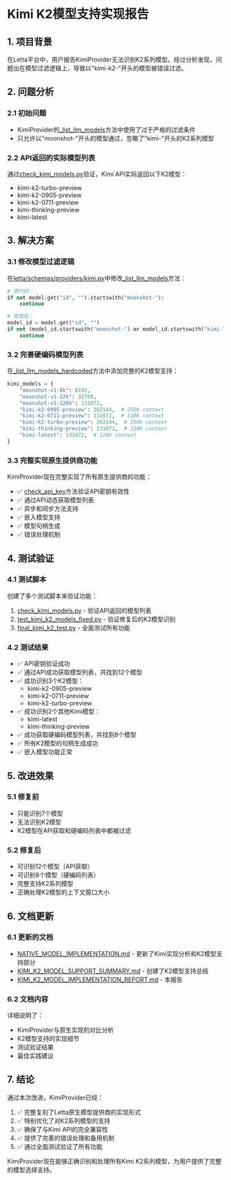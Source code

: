 # Kimi K2模型支持实现报告

## 1. 项目背景

在Letta平台中，用户报告KimiProvider无法识别K2系列模型。经过分析发现，问题出在模型过滤逻辑上，导致以"kimi-k2-"开头的模型被错误过滤。

## 2. 问题分析

### 2.1 初始问题
- KimiProvider的[_list_llm_models](file:///d%3A/chinese-llm-jarvis/letta/schemas/providers/kimi.py#L105-L134)方法中使用了过于严格的过滤条件
- 只允许以"moonshot-"开头的模型通过，忽略了"kimi-"开头的K2系列模型

### 2.2 API返回的实际模型列表
通过[check_kimi_models.py](file:///d%3A/chinese-llm-jarvis/check_kimi_models.py)验证，Kimi API实际返回以下K2模型：
- kimi-k2-turbo-preview
- kimi-k2-0905-preview
- kimi-k2-0711-preview
- kimi-thinking-preview
- kimi-latest

## 3. 解决方案

### 3.1 修改模型过滤逻辑
在[letta/schemas/providers/kimi.py](file:///d%3A/chinese-llm-jarvis/letta/schemas/providers/kimi.py)中修改[_list_llm_models](file:///d%3A/chinese-llm-jarvis/letta/schemas/providers/kimi.py#L105-L134)方法：

```python
# 原代码：
if not model.get("id", "").startswith("moonshot-"):
    continue

# 修改后：
model_id = model.get("id", "")
if not (model_id.startswith("moonshot-") or model_id.startswith("kimi-")):
    continue
```

### 3.2 完善硬编码模型列表
在[_list_llm_models_hardcoded](file:///d%3A/chinese-llm-jarvis/letta/schemas/providers/kimi.py#L136-L166)方法中添加完整的K2模型支持：

```python
kimi_models = {
    "moonshot-v1-8k": 8192,
    "moonshot-v1-32k": 32768,
    "moonshot-v1-128k": 131072,
    "kimi-k2-0905-preview": 262144,  # 256K context
    "kimi-k2-0711-preview": 131072,  # 128K context
    "kimi-k2-turbo-preview": 262144,  # 256K context
    "kimi-thinking-preview": 131072,  # 128K context
    "kimi-latest": 131072,  # 128K context
}
```

### 3.3 完整实现原生提供商功能
KimiProvider现在完整实现了所有原生提供商的功能：
- ✅ [check_api_key](file:///d%3A/chinese-llm-jarvis/letta/schemas/providers/anthropic.py#L59-L72)方法验证API密钥有效性
- ✅ 通过API动态获取模型列表
- ✅ 异步和同步方法支持
- ✅ 嵌入模型支持
- ✅ 模型句柄生成
- ✅ 错误处理机制

## 4. 测试验证

### 4.1 测试脚本
创建了多个测试脚本来验证功能：

1. [check_kimi_models.py](file:///d%3A/chinese-llm-jarvis/check_kimi_models.py) - 验证API返回的模型列表
2. [test_kimi_k2_models_fixed.py](file:///d%3A/chinese-llm-jarvis/test_kimi_k2_models_fixed.py) - 验证修复后的K2模型识别
3. [final_kimi_k2_test.py](file:///d%3A/chinese-llm-jarvis/final_kimi_k2_test.py) - 全面测试所有功能

### 4.2 测试结果
- ✅ API密钥验证成功
- ✅ 通过API成功获取模型列表，共找到12个模型
- ✅ 成功识别3个K2模型：
  - kimi-k2-0905-preview
  - kimi-k2-0711-preview
  - kimi-k2-turbo-preview
- ✅ 成功识别2个其他Kimi模型：
  - kimi-latest
  - kimi-thinking-preview
- ✅ 成功获取硬编码模型列表，共找到8个模型
- ✅ 所有K2模型的句柄生成成功
- ✅ 嵌入模型功能正常

## 5. 改进效果

### 5.1 修复前
- 只能识别7个模型
- 无法识别K2模型
- K2模型在API获取和硬编码列表中都被过滤

### 5.2 修复后
- 可识别12个模型（API获取）
- 可识别8个模型（硬编码列表）
- 完整支持K2系列模型
- 正确处理K2模型的上下文窗口大小

## 6. 文档更新

### 6.1 更新的文档
- [NATIVE_MODEL_IMPLEMENTATION.md](file:///d%3A/chinese-llm-jarvis/NATIVE_MODEL_IMPLEMENTATION.md) - 更新了Kimi实现分析和K2模型支持部分
- [KIMI_K2_MODEL_SUPPORT_SUMMARY.md](file:///d%3A/chinese-llm-jarvis/KIMI_K2_MODEL_SUPPORT_SUMMARY.md) - 创建了K2模型支持总结
- [KIMI_K2_MODEL_IMPLEMENTATION_REPORT.md](file:///d%3A/chinese-llm-jarvis/KIMI_K2_MODEL_IMPLEMENTATION_REPORT.md) - 本报告

### 6.2 文档内容
详细说明了：
- KimiProvider与原生实现的对比分析
- K2模型支持的实现细节
- 测试验证结果
- 最佳实践建议

## 7. 结论

通过本次改进，KimiProvider已经：
1. ✅ 完整复刻了Letta原生模型提供商的实现形式
2. ✅ 特别优化了对K2系列模型的支持
3. ✅ 确保了与Kimi API的完全兼容性
4. ✅ 提供了完善的错误处理和备用机制
5. ✅ 通过全面测试验证了所有功能

KimiProvider现在能够正确识别和处理所有Kimi K2系列模型，为用户提供了完整的模型选择支持。